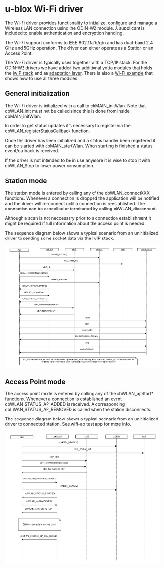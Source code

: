 # u-blox Wi-Fi driver
The Wi-Fi driver provides functionality to initialize, configure and manage a Wireless LAN connection using the ODIN-W2 module. A supplicant is included to enable authentication and encryption handling.

The Wi-Fi support conforms to IEEE 802.11a/b/g/n and has dual-band 2.4 GHz and 5GHz operation. The driver can either operate as a Station or an Access Point.

The Wi-Fi driver is typically used together with a TCP/IP stack. For the ODIN-W2 drivers we have added two additional yotta modules that holds the [lwIP stack](https://github.com/u-blox/sal-stack-lwip-ublox-odin-w2) and an [adaptation layer](https://github.com/u-blox/ublox-odin-w2-lwip-adapt). There is also a [Wi-Fi example](https://github.com/u-blox/mbed-examples-odin-w2/tree/master/udp-time-client-wifi) that shows how to use all three modules.

## General initialization
The Wi-Fi driver is initialized with a call to cbMAIN\_initWlan. Note that cbWLAN\_init must not be called since this is done from inside cbMAIN\_initWlan.

In order to get status updates it's necessary to register via the cbWLAN\_registerStatusCallback function.

Once the driver has been initialized and a status handler been registered it can be started with cbMAIN\_startWlan. When starting is finished a status event/callback is received.

If the driver is not intended to be in use anymore it is wise to stop it with cbWLAN\_Stop to lower power consumption.

## Station mode
The station mode is entered by calling any of the cbWLAN\_connectXXX functions. Whenever a connection is dropped the application will be notified and the driver will re-connect until a connection is reestablished. The connection can be cancelled or terminated by calling cbWLAN\_disconnect.

Although a scan is not neccessary prior to a connection establishment it might be required if full information about the access point is needed.

The sequence diagram below shows a typical scenario from an uninitialized driver to sending some socket data via the lwIP stack.

![](mbed_wifi_sequence.png)

## Access Point mode
The access point mode is entered by calling any of the cbWLAN_apStart* functions. Whenever a connection is established an event cbWLAN_STATUS_AP_ADDED is received. A corresponding cbLWAN_STATUS_AP_REMOVED is called when the station disconnects.

The sequence diagram below shows a typical scenario from an uninitialized driver to connected station. See wifi-ap test app for more info.

![](mbed_wifi_ap_sequence.png)

